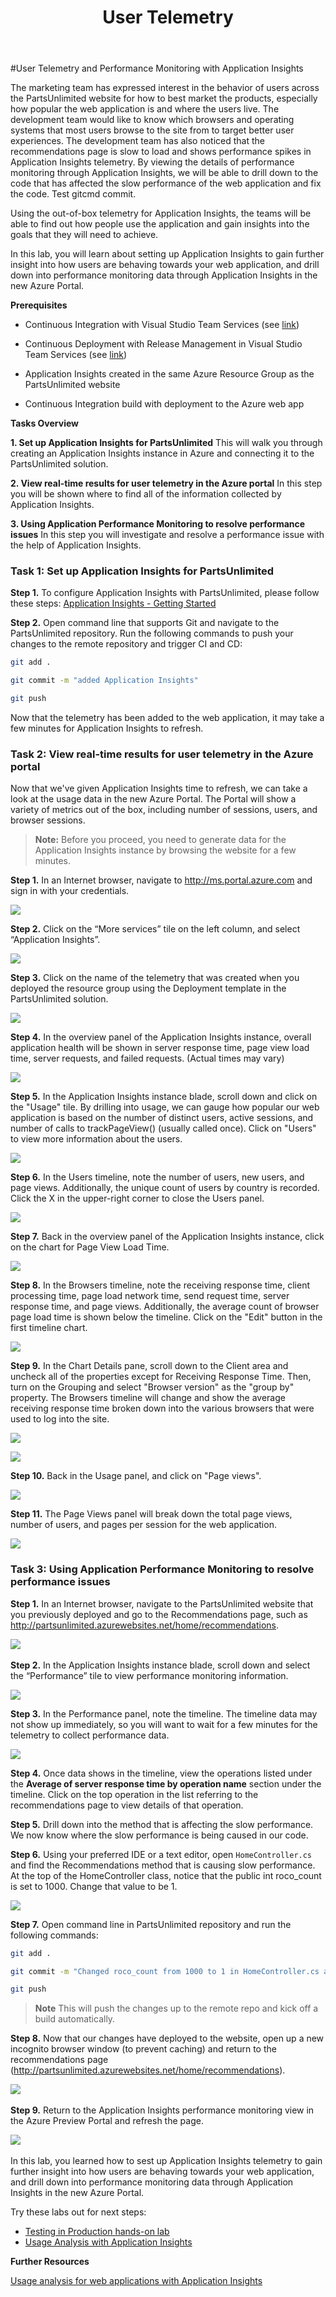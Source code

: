 ﻿---
layout: page
title:  User Telemetry
category: advanced
order: 0
---

#User Telemetry and Performance Monitoring with Application Insights

The marketing team has expressed interest in the behavior of users across the PartsUnlimited website for how to best market the products, especially how popular the web application is and where the users live. The development team would like to know which browsers and operating systems that most users browse to the site from to target better user experiences. The development team has also noticed that the recommendations page is slow to load and shows performance spikes in Application Insights telemetry. By viewing the details of performance monitoring through Application Insights, we will be able to drill down to the code that has affected the slow performance of the web application and fix the code. Test gitcmd commit.

Using the out-of-box telemetry for Application Insights, the teams will be able to find out how people use the application and gain insights into the goals that they will need to achieve.

In this lab, you will learn about setting up Application Insights to gain further insight into how users are behaving towards your web application, and drill down into performance monitoring data through Application Insights in the new Azure Portal.

**Prerequisites**

- Continuous Integration with Visual Studio Team Services (see [link](https://github.com/Microsoft/PartsUnlimited/blob/master/docs/HOL-Continuous_Integration/README.md))

- Continuous Deployment with Release Management in Visual Studio Team Services (see [link](https://github.com/Microsoft/PartsUnlimited/blob/master/docs/HOL-Continuous_Deployment/README.md))

- Application Insights created in the same Azure Resource Group as the PartsUnlimited website

- Continuous Integration build with deployment to the Azure web app

**Tasks Overview**

**1. Set up Application Insights for PartsUnlimited** This will walk you through creating an Application Insights instance in Azure and connecting it to the PartsUnlimited solution.

**2. View real-time results for user telemetry in the Azure portal** In this step you will be shown where to find all of the information collected by Application Insights.

**3. Using Application Performance Monitoring to resolve performance issues** In this step you will investigate and resolve a performance issue with the help of Application Insights.



### Task 1: Set up Application Insights for PartsUnlimited

**Step 1.** To configure Application Insights with PartsUnlimited, please follow these steps: [Application Insights - Getting Started](https://github.com/Microsoft/ApplicationInsights-aspnetcore/wiki/Getting-Started)  


**Step 2.** Open command line that supports Git and navigate to the PartsUnlimited repository. Run the following commands to push your changes to the remote repository and trigger CI and CD:
```Bash
git add .

git commit -m "added Application Insights"

git push
```

Now that the telemetry has been added to the web application, it may take a few minutes for Application Insights to refresh.



### Task 2: View real-time results for user telemetry in the Azure portal

Now that we've given Application Insights time to refresh, we can take a look at the usage data in the new Azure Portal. The Portal will show a variety of metrics out of the box, including number of sessions, users, and browser sessions.

> **Note:** Before you proceed, you need to generate data for the Application Insights instance by browsing the website for a few minutes.

**Step 1.** In an Internet browser, navigate to <http://ms.portal.azure.com> and
sign in with your credentials.

![](</PartsUnlimited/assets/usertelemetry/prereq-step1.png>)

**Step 2.** Click on the “More services” tile on the left column, and select “Application Insights”.

 ![](</PartsUnlimited/assets/usertelemetry/prereq-step1.1.png>)

**Step 3.** Click on the name of the telemetry that was created when you deployed the resource group using the Deployment template in the PartsUnlimited solution.

![](</PartsUnlimited/assets/usertelemetry/prereq-step2.png>)

**Step 4.** In the overview panel of the Application Insights instance, overall application health will be shown in server response time, page view load time, server requests, and failed requests. (Actual times may vary)

![](</PartsUnlimited/assets/usertelemetry/task2step3.png>)

**Step 5.** In the Application Insights instance blade, scroll down and click on the "Usage" tile. By drilling into usage, we can gauge how popular our web application is based on the number of distinct users, active sessions, and number of calls to trackPageView() (usually called once). Click on "Users" to view more information about the users.

![](</PartsUnlimited/assets/usertelemetry/task2step4.png>)

**Step 6.** In the Users timeline, note the number of users, new users, and page views. Additionally, the unique count of users by country is recorded. Click the X in the upper-right corner to close the Users panel.  

![](</PartsUnlimited/assets/usertelemetry/task2step6.png>)

**Step 7.** Back in the overview panel of the Application Insights instance, click on the chart for Page View Load Time.

![](</PartsUnlimited/assets/usertelemetry/task2step7.png>)

**Step 8.** In the Browsers timeline, note the receiving response time, client processing time, page load network time, send request time, server response time, and page views. Additionally, the average count of browser page load time is shown below the timeline. Click on the "Edit" button in the first timeline chart.

![](</PartsUnlimited/assets/usertelemetry/task2step8.png>)

**Step 9.** In the Chart Details pane, scroll down to the Client area and uncheck all of the properties except for Receiving Response Time. Then, turn on the Grouping and select "Browser version" as the "group by" property. The Browsers timeline will change and show the average receiving response time broken down into the various browsers that were used to log into the site.

![](</PartsUnlimited/assets/usertelemetry/task2step9.png>)

![](</PartsUnlimited/assets/usertelemetry/task2step9b.png>)

**Step 10.** Back in the Usage panel, and click on "Page views".

![](</PartsUnlimited/assets/usertelemetry/task2step10.png>)

**Step 11.** The Page Views panel will break down the total page views, number of users, and pages per session for the web application.

![](</PartsUnlimited/assets/usertelemetry/task2step11.png>)

### Task 3: Using Application Performance Monitoring to resolve performance issues

**Step 1.** In an Internet browser, navigate to the PartsUnlimited website that you previously deployed and go to the Recommendations page, such as http://partsunlimited.azurewebsites.net/home/recommendations.

![](</PartsUnlimited/assets/usertelemetry/task3-step6.png>) 

**Step 2.** In the Application Insights instance blade, scroll down and select the “Performance” tile to view performance monitoring
information.

![](</PartsUnlimited/assets/usertelemetry/task3-step1.png>)

**Step 3.** In the Performance panel, note the timeline. The timeline data may not show up immediately, so you will want to wait for a few minutes for the telemetry to collect performance data.

![](</PartsUnlimited/assets/usertelemetry/task3-step2.png>)

**Step 4.** Once data shows in the timeline, view the operations listed under the **Average
of server response time by operation name** section under the timeline. Click on the top operation in the list referring to the recommendations page to view details of that operation.

**Step 5.** Drill down into the method that is affecting the slow performance. We now know where the slow performance is being caused in our code.

**Step 6.** Using your preferred IDE or a text editor, open `HomeController.cs` and find the Recommendations method that is causing slow performance. At the top of the HomeController class, notice that the public int roco_count is set to 1000. Change that value to be 1.

![](</PartsUnlimited/assets/usertelemetry/task3-step3.png>)

**Step 7.**  Open command line in PartsUnlimited repository and run the following commands:
```Bash
git add .

git commit -m "Changed roco_count from 1000 to 1 in HomeController.cs after being aware of slow perf in AI"

git push
```
>**Note** This will push the changes up to the remote repo and kick off a build automatically.

**Step 8.** Now that our changes have deployed to the website, open up a new incognito browser window (to prevent caching) and return to the recommendations page (http://partsunlimited.azurewebsites.net/home/recommendations).

![](</PartsUnlimited/assets/usertelemetry/task3-step6.png>) 

**Step 9.** Return to the Application Insights performance monitoring view in the Azure Preview Portal and refresh the page.

![](</PartsUnlimited/assets/usertelemetry/task3-step7.png>) 

In this lab, you learned how to sest up Application Insights telemetry to gain further insight into how users are behaving towards your web application, and drill down into performance monitoring data through Application Insights in the new Azure Portal.


Try these labs out for next steps:

- [Testing in Production hands-on lab](TestingProd)
- [Usage Analysis with Application Insights](UsageAnalysis)

**Further Resources**

[Usage analysis for web applications with Application Insights](https://azure.microsoft.com/en-us/documentation/articles/app-insights-web-track-usage/)

